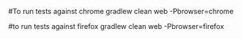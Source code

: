 
#To run tests against chrome
gradlew clean web -Pbrowser=chrome

#to run tests against firefox
gradlew clean web -Pbrowser=firefox